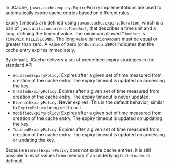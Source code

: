 
In JCache, `javax.cache.expiry.ExpirePolicy` implementations are used to automatically expire cache entries based on different rules.

Expiry timeouts are defined using `javax.cache.expiry.Duration`, which is a pair of `java.util.concurrent.TimeUnit`, that
describes a time unit and a long, defining the timeout value. The minimum allowed `TimeUnit` is `TimeUnit.MILLISECONDS`.
The long value `durationAmount` must be equal or greater than zero. A value of zero (or `Duration.ZERO`) indicates that the
cache entry expires immediately.

By default, JCache delivers a set of predefined expiry strategies in the standard API.

- `AccessedExpiryPolicy`: Expires after a given set of time measured from creation of the cache entry. The expiry timeout is updated on accessing the key.
- `CreatedExpiryPolicy`: Expires after a given set of time measured from creation of the cache entry. The expiry timeout is never updated.
- `EternalExpiryPolicy`: Never expires. This is the default behavior, similar to `ExpiryPolicy` being set to null.
- `ModifiedExpiryPolicy`: Expires after a given set of time measured from creation of the cache entry. The expiry timeout is updated on updating the key.
- `TouchedExpiryPolicy`: Expires after a given set of time measured from creation of the cache entry. The expiry timeout is updated on accessing or updating the key.

Because `EternalExpirePolicy` does not expire cache entries, it is still possible to evict values from memory if an underlying
`CacheLoader` is defined.


